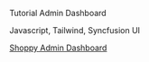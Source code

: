 Tutorial Admin Dashboard

Javascript, Tailwind, Syncfusion UI

[Shoppy Admin Dashboard](https://shoppy-admin-dashboard.netlify.app/)